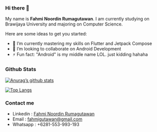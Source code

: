 
### Hi there 👋
My name is **Fahmi Noordin Rumagutawan**. I am currently studying on Brawijaya University and majoring on Computer Science.

Here are some ideas to get you started:

- 🌱 I’m currently mastering my skills on Flutter and Jetpack Compose
- 👯 I’m looking to collaborate on Android Development
- ⚡ Fun fact: "Android" is my middle name LOL. just kidding hahaha

### Github Stats
[![Anurag’s github stats](https://github-readme-stats.vercel.app/api?username=fahmirumagutawan)](https://github.com/fahmirumagutawan)

[![Top Langs](https://github-readme-stats.vercel.app/api/top-langs/?username=fahmirumagutawan&layout=compact)](https://github.com/fahmirumagutawan)

### Contact me

 - Linkedin : [Fahmi Noordin Rumagutawan](https://www.linkedin.com/in/fahmi-noordin-rumagutawan-0b506521b/)
 - Email : fahmigutawan@gmail.com
 - Whatsapp : +6281-553-993-193
